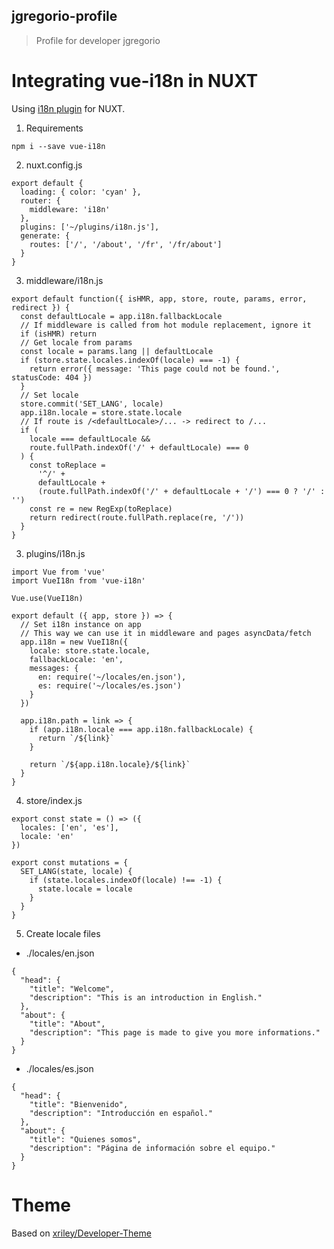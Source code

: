 ## jgregorio-profile

> Profile for developer jgregorio

# Integrating vue-i18n in NUXT

Using [i18n plugin](https://nuxtjs.org/examples/i18n/) for NUXT.

1. Requirements

```
npm i --save vue-i18n
```

2. nuxt.config.js

```
export default {
  loading: { color: 'cyan' },
  router: {
    middleware: 'i18n'
  },
  plugins: ['~/plugins/i18n.js'],
  generate: {
    routes: ['/', '/about', '/fr', '/fr/about']
  }
}
```

3. middleware/i18n.js

```
export default function({ isHMR, app, store, route, params, error, redirect }) {
  const defaultLocale = app.i18n.fallbackLocale
  // If middleware is called from hot module replacement, ignore it
  if (isHMR) return
  // Get locale from params
  const locale = params.lang || defaultLocale
  if (store.state.locales.indexOf(locale) === -1) {
    return error({ message: 'This page could not be found.', statusCode: 404 })
  }
  // Set locale
  store.commit('SET_LANG', locale)
  app.i18n.locale = store.state.locale
  // If route is /<defaultLocale>/... -> redirect to /...
  if (
    locale === defaultLocale &&
    route.fullPath.indexOf('/' + defaultLocale) === 0
  ) {
    const toReplace =
      '^/' +
      defaultLocale +
      (route.fullPath.indexOf('/' + defaultLocale + '/') === 0 ? '/' : '')
    const re = new RegExp(toReplace)
    return redirect(route.fullPath.replace(re, '/'))
  }
}
```

3. plugins/i18n.js

```
import Vue from 'vue'
import VueI18n from 'vue-i18n'

Vue.use(VueI18n)

export default ({ app, store }) => {
  // Set i18n instance on app
  // This way we can use it in middleware and pages asyncData/fetch
  app.i18n = new VueI18n({
    locale: store.state.locale,
    fallbackLocale: 'en',
    messages: {
      en: require('~/locales/en.json'),
      es: require('~/locales/es.json')
    }
  })

  app.i18n.path = link => {
    if (app.i18n.locale === app.i18n.fallbackLocale) {
      return `/${link}`
    }

    return `/${app.i18n.locale}/${link}`
  }
}
```

4. store/index.js

```
export const state = () => ({
  locales: ['en', 'es'],
  locale: 'en'
})

export const mutations = {
  SET_LANG(state, locale) {
    if (state.locales.indexOf(locale) !== -1) {
      state.locale = locale
    }
  }
}
```

5. Create locale files

- ./locales/en.json

```
{
  "head": {
    "title": "Welcome",
    "description": "This is an introduction in English."
  },
  "about": {
    "title": "About",
    "description": "This page is made to give you more informations."
  }
}
```

- ./locales/es.json

```
{
  "head": {
    "title": "Bienvenido",
    "description": "Introducción en español."
  },
  "about": {
    "title": "Quienes somos",
    "description": "Página de información sobre el equipo."
  }
}
```

# Theme

Based on [xriley/Developer-Theme](https://github.com/xriley/developer-theme)
